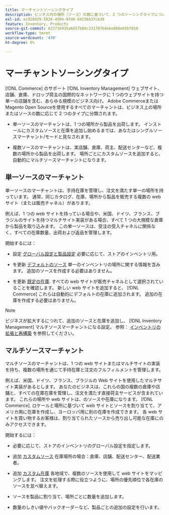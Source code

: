 ```yaml
---
title: マーチャントソーシングタイプ
description: ビジネス内の場所（ソース）の数に基づいて、2 つのソーシングタイプについて説明します。
exl-id: ec928929-5826-4504-9fd0-84256b37cb39
feature: Inventory, Products
source-git-commit: 023716935a6657b0dc2317876debe608e65bf010
workflow-type: tm+mt
source-wordcount: '470'
ht-degree: 0%

---
```


# マーチャントソーシングタイプ

[!DNL Commerce] のサポート [!DNL Inventory Management] ウェブサイト、店舗、倉庫、ドロップ荷主の国際的なネットワークに 1 つのウェブサイトを持つ単一の店舗を含む、あらゆる規模のビジネス向け。 Adobe CommerceまたはMagento Open Sourceを使用するすべてのマーチャントは、ビジネス上の場所またはソースの数に応じて 2 つのタイプに分類されます。

- 単一ソースのマーチャントは、1 つの場所から製品を出荷します。 インストールにカスタムソースと在庫を追加し始めるまでは、あなたはシングルソースマーチャント/モードと見なされます。

- 複数ソースのマーチャントは、実店舗、倉庫、荷主、配送センターなど、複数の場所から製品を出荷します。 場所ごとにカスタムソースを追加すると、自動的にマルチソースマーチャントになります。

## 単一ソースのマーチャント

単一ソースのマーチャントは、手持在庫を管理し、注文を満たす単一の場所を持っています。 通常、同じカタログ、在庫、場所から製品を販売する複数の web サイト（または販売チャネル）があります。

例えば、1 つの web サイトを持っている場合や、米国、ドイツ、フランス、ブラジルのサイトを持つマルチサイト実装がある場合、すべて 1 つの大規模な倉庫から製品を取り込みます。 この単一ソースは、受注の受入チャネルに関係なく、すべての在庫数量、出荷および返品を管理します。

開始するには：

- 設定 [グローバル設定と製品設定](configuration.md) 必要に応じて、ストアのインベントリ用。

- を更新 [デフォルトのソース](sources-manage.md) 単一のインベントリの場所に関する情報を含みます。 追加のソースを作成する必要はありません。

- を更新 [既定の在庫](stocks-manage.md). すべての web サイトが販売チャネルとして選択されていることを確認します。 新しい web サイトを追加すると、 [!DNL Commerce] これらは自動的にデフォルトの在庫に追加されます。 追加の在庫を作成する必要はありません。

>[!NOTE]
>
>ビジネスが拡大するにつれて、追加のソースと在庫を追加し、 [!DNL Inventory Management] マルチソースマーチャントになる設定。 参照： [インベントリの拡張と再構築](expand-restructure.md) を参照してください。

## マルチソースマーチャント

マルチソースのマーチャントは、1 つの web サイトまたはマルチサイトの実装を持ち、複数の場所を通じて手持在庫と注文のフルフィルメントを管理します。

例えば、米国、ドイツ、フランス、ブラジルの Web サイトを使用したマルチサイト実装があるとします。 あなたのビジネスは、これらの国の複数の倉庫や店舗と、すべての在庫在庫を管理し、注文を満たす直接荷主サービスが含まれています。 これらの場所や web サイトは、のソースや在庫になります。 [!DNL Commerce]. ロケールと場所に基づいて web サイトとソースを割り当てて、アメリカ用に在庫を作成し、ヨーロッパ用に別の在庫を作成できます。 各 web サイトを買い物するお客様は、割り当てられたソースから売り出し可能な在庫にのみアクセスできます。

開始するには：

- 必要に応じて、ストアのインベントリのグローバル設定を指定します。

- 追加 [カスタムソース](sources-add.md) 在庫場所の場合：倉庫、店舗、配送センター、配送業者。

- 追加 [カスタム在庫](stocks-add.md) 各地域で、複数のソースを使用して web サイトをマッピングします。 注文を処理する際に役立つように、場所の優先順位で各在庫のソースを並べ替えます。

- ソースを製品に割り当て、場所ごとに数量を追加します。

- 数量のしきい値やバックオーダーなど、製品ごとの追加の設定を行います。
